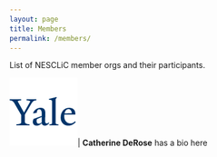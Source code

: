 ```yaml
---
layout: page
title: Members
permalink: /members/
---
```

List of NESCLiC member orgs and their participants.

![Yale Logo](images/yale.png)| **Catherine DeRose** has a bio here
